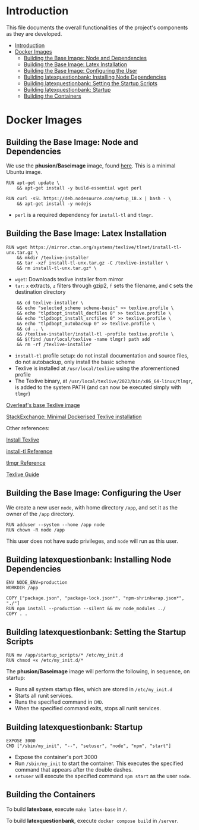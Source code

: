 # Introduction

This file documents the overall functionalities of the project's components as they are developed.
- [Introduction](#introduction)
- [Docker Images](#docker-images)
  - [Building the Base Image: Node and Dependencies](#building-the-base-image-node-and-dependencies)
  - [Building the Base Image: Latex Installation](#building-the-base-image-latex-installation)
  - [Building the Base Image: Configuring the User](#building-the-base-image-configuring-the-user)
  - [Building latexquestionbank: Installing Node Dependencies](#building-latexquestionbank-installing-node-dependencies)
  - [Building latexquestionbank: Setting the Startup Scripts](#building-latexquestionbank-setting-the-startup-scripts)
  - [Building latexquestionbank: Startup](#building-latexquestionbank-startup)
  - [Building the Containers](#building-the-containers)


# Docker Images

## Building the Base Image: Node and Dependencies

We use the **phusion/Baseimage** image, found [here](https://github.com/phusion/baseimage-docker). This is a minimal Ubuntu image.
```
RUN apt-get update \
    && apt-get install -y build-essential wget perl

RUN curl -sSL https://deb.nodesource.com/setup_18.x | bash - \
    && apt-get install -y nodejs
```
- `perl` is a required dependency for `install-tl` and `tlmgr`.

## Building the Base Image: Latex Installation

```
RUN wget https://mirror.ctan.org/systems/texlive/tlnet/install-tl-unx.tar.gz \
    && mkdir /texlive-installer
    && tar -xzf install-tl-unx.tar.gz -C /texlive-installer \
    && rm install-tl-unx.tar.gz* \
```
- `wget`: Downloads texlive installer from mirror
- `tar`: `x` extracts, `z` filters through gzip2, `f` sets the filename, and `C` sets the destination directory

```
    && cd texlive-installer \
    && echo "selected_scheme scheme-basic" >> texlive.profile \ 
    && echo "tlpdbopt_install_docfiles 0" >> texlive.profile \ 
    && echo "tlpdbopt_install_srcfiles 0" >> texlive.profile \
    && echo "tlpdbopt_autobackup 0" >> texlive.profile \
    && cd .. \
    && /texlive-installer/install-tl -profile texlive.profile \
    && $(find /usr/local/texlive -name tlmgr) path add
    && rm -rf /texlive-installer
```
- `install-tl` profile setup: do not install documentation and source files, do not autobackup, only install the basic scheme
- Texlive is installed at `/usr/local/texlive` using the aforementioned profile
- The Texlive binary, at `/usr/local/texlive/2023/bin/x86_64-linux/tlmgr`, is added to the system PATH (and can now be executed simply with `tlmgr`)

[Overleaf's base Texlive image](https://github.com/overleaf/overleaf/blob/main/server-ce/Dockerfile-base)

[StackExchange: Minimal Dockerised Texlive installation](https://tex.stackexchange.com/questions/397174/minimal-texlive-installation)

Other references:

[Install Texlive](https://www.tug.org/texlive/quickinstall.html)

[install-tl Reference](https://www.tug.org/texlive/doc/install-tl.html)

[tlmgr Reference](https://tug.org/texlive/tlmgr.html)

[Texlive Guide](https://www.tug.org/texlive/doc/texlive-en/texlive-en.html#x1-420004.2)

## Building the Base Image: Configuring the User

We create a new user `node`, with home directory `/app`, and set it as the owner of the `/app` directory. 
```
RUN adduser --system --home /app node
RUN chown -R node /app
```
This user does not have sudo privileges, and `node` will run as this user.

## Building latexquestionbank: Installing Node Dependencies
```
ENV NODE_ENV=production
WORKDIR /app

COPY ["package.json", "package-lock.json*", "npm-shrinkwrap.json*", "./"]
RUN npm install --production --silent && mv node_modules ../
COPY . .
```

## Building latexquestionbank: Setting the Startup Scripts
```
RUN mv /app/startup_scripts/* /etc/my_init.d
RUN chmod +x /etc/my_init.d/*
```
The **phusion/Baseimage** image will perform the following, in sequence, on startup:
- Runs all system startup files, which are stored in `/etc/my_init.d`
- Starts all runit services.
- Runs the specified command in `CMD`.
- When the specified command exits, stops all runit services.

## Building latexquestionbank: Startup
```
EXPOSE 3000
CMD ["/sbin/my_init", "--", "setuser", "node", "npm", "start"]
```
- Expose the container's port 3000
- Run `/sbin/my_init` to start the container. This executes the specified command that appears after the double dashes.
- `setuser` will execute the specified command `npm start` as the user `node`.

## Building the Containers

To build **latexbase**, execute `make latex-base` in `/`.

To build **latexquestionbank**, execute `docker compose build` in `/server`.